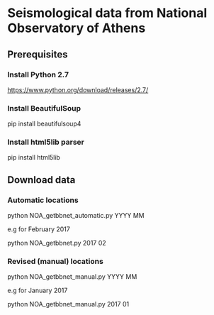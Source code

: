 # Seismological data from National Observatory of Athens
## Prerequisites
### Install Python 2.7
https://www.python.org/download/releases/2.7/
### Install BeautifulSoup 
pip install beautifulsoup4
### Install html5lib parser
pip install html5lib

## Download data
### Automatic locations
python NOA_getbbnet_automatic.py YYYY MM 
 
e.g for February 2017 

python NOA_getbbnet.py 2017 02 

### Revised (manual) locations
python NOA_getbbnet_manual.py YYYY MM 

e.g for January 2017

python NOA_getbbnet_manual.py 2017 01 

